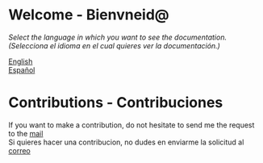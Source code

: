 # Welcome - Bienvneid@

*Select the language in which you want to see the documentation.*<br />
*(Selecciona el idioma en el cual quieres ver la documentación.)*

[English](https://github.com/DavidTorresBrandlive/more-docs/blob/master/en/TABLE-OF-CONTENT.md)<br />
[Español](https://github.com/DavidTorresBrandlive/more-docs/blob/master/es/TABLA-DE-CONTENIDO.md)

# Contributions - Contribuciones

If you want to make a contribution, do not hesitate to send me the request to the [mail](david.torres@brandlive.co)<br />
Si quieres hacer una contribucion, no dudes en enviarme la solicitud al [correo](david.torres@brandlive.co)